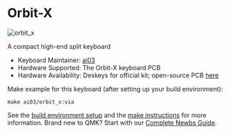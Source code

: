 # Orbit-X

![orbit_x](https://i.imgur.com/4z2wgsV.png)

A compact high-end split keyboard  

* Keyboard Maintainer: [ai03](https://github.com/ai03-2725)  
* Hardware Supported: The Orbit-X keyboard PCB  
* Hardware Availability: Deskeys for official kit; open-source PCB [here](https://github.com/ai03-2725/Orbit/tree/master/OrbitX-PCB)  

Make example for this keyboard (after setting up your build environment):

    make ai03/orbit_x:via

See the [build environment setup](https://docs.qmk.fm/#/getting_started_build_tools) and the [make instructions](https://docs.qmk.fm/#/getting_started_make_guide) for more information. Brand new to QMK? Start with our [Complete Newbs Guide](https://docs.qmk.fm/#/newbs).
